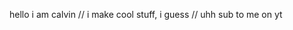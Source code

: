 hello
i am calvin //
i make cool stuff, i guess //
uhh sub to me on yt

<!---
calvin-19/calvin-19 is a ✨ special ✨ repository because its `README.md` (this file) appears on your GitHub profile.
You can click the Preview link to take a look at your changes.
--->
